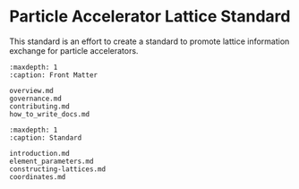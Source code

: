 # Particle Accelerator Lattice Standard

This standard is an effort to create a standard to promote lattice information exchange for particle accelerators.

```{toctree}
:maxdepth: 1
:caption: Front Matter

overview.md
governance.md
contributing.md
how_to_write_docs.md
```

```{toctree}
:maxdepth: 1
:caption: Standard

introduction.md
element_parameters.md
constructing-lattices.md
coordinates.md
```
